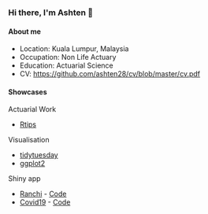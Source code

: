 ### Hi there, I'm Ashten 👋

#### About me

- Location: Kuala Lumpur, Malaysia
- Occupation: Non Life Actuary 
- Education: Actuarial Science
- CV: https://github.com/ashten28/cv/blob/master/cv.pdf

#### Showcases

Actuarial Work
- [Rtips](https://github.com/ashten28/Rtips)

Visualisation
- [tidytuesday](https://github.com/ashten28/tidytuesday)
- [ggplot2](https://github.com/ashten28/my_ggplots)

Shiny app
- [Ranchi](https://ashten-anthony.shinyapps.io/ranchi/) - [Code](https://github.com/ashten28/ranchi)
- [Covid19](https://ashten-anthony.shinyapps.io/covid19) - [Code](https://github.com/ashten28/covid19)

<!--
**ashten28/ashten28** is a ✨ _special_ ✨ repository because its `README.md` (this file) appears on your GitHub profile.

Here are some ideas to get you started:

- 🔭 I’m currently working on ...
- 🌱 I’m currently learning ...
- 👯 I’m looking to collaborate on ...
- 🤔 I’m looking for help with ...
- 💬 Ask me about ...
- 📫 How to reach me: ...
- 😄 Pronouns: ...
- ⚡ Fun fact: ...
-->
